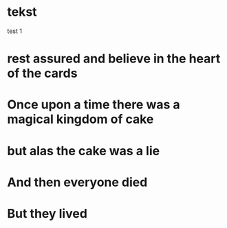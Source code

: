 # tekst
test 1
# rest assured and believe in the heart of the cards
# Once upon a time there was a magical kingdom of cake
# but alas the cake was a lie
# And then everyone died
# But they lived
